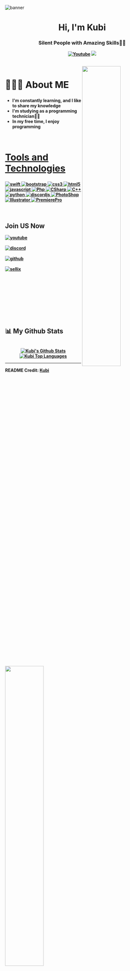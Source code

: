 ![banner](https://i.imgur.com/9UHfV6p.gif)
<h1 align ="center">Hi, I'm Kubi</h1>
<h3 align = "center"><strong>Silent People with Amazing Skills👩‍💻 </h3>
  
<p align="center">
    <a href="https://www.youtube.com/@kubi8524?sub_confirmation=1">
      <img alt="Youtube" title="Youtube" src="https://img.shields.io/badge/Youtube-ff0000?style=for-the-badge&logo=youtube&logoColor=white"/></a>
  <a href="https://discord.gg/2hs4qdTTmm" alt="Dev Pro Tips Discussion & Support Server">
    <img src="https://img.shields.io/discord/1075513544952529006?color=7289DA&labelColor=4a64bd&logo=discord&logoColor=white&style=for-the-badge"/></a>
  </p>
</p>
<br>

<img src = "https://i.imgur.com/yb4hY6S.png" align ="right" width = 50%>
<div align = left width = 50%>
    <h2 style="font-size:30px"><b> 🙋🏻‍♂️ About ME <b></h2>
    <ul>
    <li>I'm constantly learning, and I like to share my knowledge</li>
    <li>I'm studying as a programming technician👨‍💻</li>
    <li>In my free time, I enjoy programming</li>
    <ul>
</div>
<br>


<h2 style="font-size:30px" align ="left" width = 100%><u>Tools and Technologies</u></h2>
<p align="left"> <a href="https://www.apple.com/swift/" target="_blank"> <img src="https://img.shields.io/badge/Swift-FFFFFF?style=for-the-badge&logo=ios&logoColor=black" alt="swift" /> </a> <a href="https://getbootstrap.com" target="_blank"> <img src="https://img.shields.io/badge/Bootstrap-563D7C?style=for-the-badge&logo=bootstrap&logoColor=white" alt="bootstrap" /> </a> <a href="https://www.w3schools.com/css/" target="_blank"> <img src="https://img.shields.io/badge/CSS3-1572B6?style=for-the-badge&logo=css3&logoColor=white"
 alt="css3"  /> </a> <a href="https://www.w3.org/html/" target="_blank"> <img src="https://img.shields.io/badge/HTML5-E34F26?style=for-the-badge&logo=html5&logoColor=white" alt="html5" /> </a> <a href="https://www.javascript.com/" target="_blank"> <img src="https://img.shields.io/badge/JavaScript-ED8B00?style=for-the-badge&logo=javascript&logoColor=white" alt="javascript" /> </a><a href="https://www.php.net/" target="_blank"> <img src="https://img.shields.io/badge/Php-8b32a8?&style=for-the-badge&logo=php&logoColor=white" alt="Php" /> </a> <a href="https://docs.microsoft.com/dotnet/csharp/" target="_blank"> <img src="https://img.shields.io/badge/CSharp-8b32a8?&style=for-the-badge&logo=csharp&logoColor=white" alt="CSharp" /> </a><a href="https://docs.microsoft.com/dotnet/cpp/" target="_blank"> <img src="https://img.shields.io/badge/C++-8b32a8?&style=for-the-badge&logo=Cplusplus&logoColor=white" alt="C++" /> </a>  </a> <a href="https://www.python.org" target="_blank"> <img src="https://img.shields.io/badge/Python 3-FFD43B?style=for-the-badge&logo=python&logoColor=darkgreen" alt="python"  /> </a><a href="https://discordjs.guide/#before-you-begin" target="_blank"> <img src="https://img.shields.io/badge/Discord Js-FFD43B?style=for-the-badge&logo=node.js&logoColor=black" alt="discordjs"  />
<a href="https://www.adobe.com/" target="_blank"> <img src="https://img.shields.io/badge/Photoshop-001e36?style=for-the-badge&logo=Adobe%20Photoshop&logoColor=white" alt="PhotoShop" /> </a> <a href="https://www.adobe.com/" target="_blank"> <img src="https://img.shields.io/badge/Illustrator-330000?&style=for-the-badge&logo=Adobe%20Illustrator&logoColor=yellow" alt="Illustrator" /> </a>  </a> <a href="https://www.adobe.com/" target="_blank"> <img src="https://img.shields.io/badge/Premiere-00005b?style=for-the-badge&logo=Adobe%20Premiere%20Pro&logoColor=white" alt="PremierePro"  /> </a>
<br>
<br>
<br>
<img src ="https://i.imgur.com/NHw4oi1.png" align = "left" width = 50%>
<div>
<h2  > Join US Now</h2>

[<img align="top" alt="youtube" src="https://img.shields.io/badge/Youtube-ff0000?style=for-the-badge&logo=youtube&logoColor=white" />](https://www.youtube.com/@kubi8524?sub_confirmation=1)
<br>  
[<img align="top" alt="discord" src="https://img.shields.io/badge/Discord-5165f6?style=for-the-badge&logo=discord&logoColor=white" />](https://discord.gg/2hs4qdTTmm)
<br>  
[<img align="top" alt="github" src="https://img.shields.io/badge/GitHub-000000?style=for-the-badge&logo=github&logoColor=white" />](https://github.com/00Kubi)
<br>  
[<img align="top" alt="sellix" src="https://img.shields.io/badge/Sellix-6a3ce2?logo=Stripe&logoColor=white&style=for-the-badge"/>](	
https://kubi.sellix.io)
<br>  
<br>
<br>
<br>
<br>
<br>
<br>  
</div>
<br>

## 📊 My Github Stats
<p align="center">
  <br/>
    <a href="https://github.com/00Kubi/github-readme-stats"><img alt="Kubi's Github Stats" src="https://github-readme-stats.vercel.app/api?username=00Kubi&show_icons=true&count_private=true&theme=react&hide_border=true&bg_color=0D1117" /></a>
  <a href="https://github.com/00Kubi/github-readme-stats"><img alt="Kubi Top Languages" src="https://github-readme-stats.vercel.app/api/top-langs/?username=00Kubi&langs_count=8&count_private=true&layout=compact&theme=react&hide_border=true&bg_color=0D1117" /></a>
  <br/>
</p>

----
README Credit: [Kubi](https://github.com/00Kubi)  
